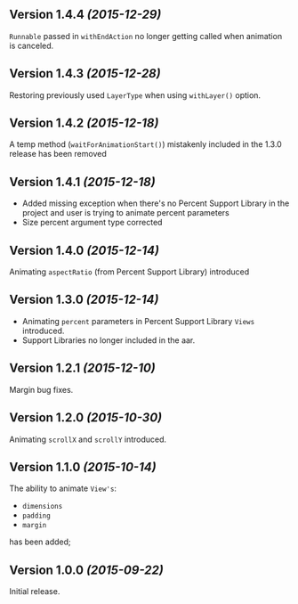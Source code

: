 Version 1.4.4 *(2015-12-29)*
----------------------------

`Runnable` passed in `withEndAction` no longer getting called when animation is canceled. 
 
Version 1.4.3 *(2015-12-28)*
----------------------------

Restoring previously used `LayerType` when using `withLayer()` option.
 
Version 1.4.2 *(2015-12-18)*
----------------------------

A temp method (`waitForAnimationStart()`) mistakenly included in the 1.3.0 release has been removed
 
Version 1.4.1 *(2015-12-18)*
----------------------------

 * Added missing exception when there's no Percent Support Library in the project and user is trying to animate percent parameters
 * Size percent argument type corrected

Version 1.4.0 *(2015-12-14)*
----------------------------

Animating `aspectRatio` (from Percent Support Library) introduced
 
 Version 1.3.0 *(2015-12-14)*
----------------------------

 * Animating `percent` parameters in Percent Support Library `Views` introduced.
 * Support Libraries no longer included in the aar.

Version 1.2.1 *(2015-12-10)*
----------------------------

Margin bug fixes.

Version 1.2.0 *(2015-10-30)*
----------------------------

Animating `scrollX` and `scrollY` introduced.

Version 1.1.0 *(2015-10-14)*
----------------------------

The ability to animate `View's`:

 * `dimensions`
 * `padding`
 * `margin`
 
has been added;

Version 1.0.0 *(2015-09-22)*
----------------------------

Initial release.